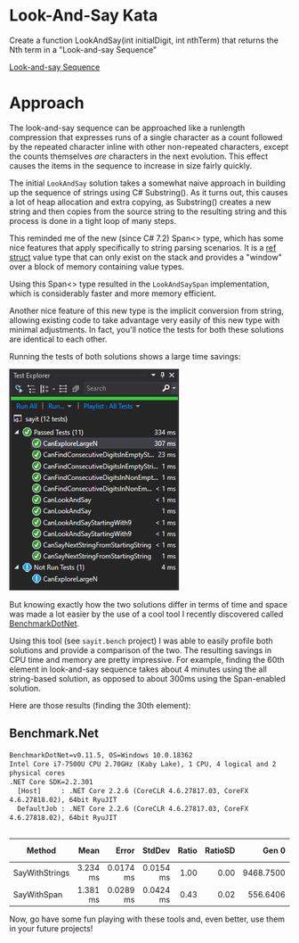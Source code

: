 # Look-And-Say Kata
Create a function LookAndSay(int initialDigit, int nthTerm) that returns the Nth term in a "Look-and-say Sequence"

[Look-and-say Sequence](https://en.wikipedia.org/wiki/Look-and-say_sequence#targetText=1%2C%2011%2C%2021%2C%201211,groups%20of%20the%20same%20digit.)

# Approach
The look-and-say sequence can be approached like a runlength compression that expresses runs of a single character as a 
count followed by the repeated character inline with other non-repeated characters, except the counts themselves *are* 
characters in the next evolution. This effect causes the items in the sequence to increase in size fairly quickly.

The initial ```LookAndSay``` solution takes a somewhat naive approach in building up the sequence of strings using C# Substring(). 
As it turns out, this causes a lot of heap allocation and extra copying, as Substring() creates a new string and then
copies from the source string to the resulting string and this process is done in a tight loop of many steps.

This reminded me of the new (since C# 7.2) Span<> type, which has some nice features that apply specifically to string
parsing scenarios. It is a [ref struct](https://blogs.msdn.microsoft.com/mazhou/2018/03/02/c-7-series-part-9-ref-structs) value type that can only exist on the stack and provides a "window" over 
a block of memory containing value types. 

Using this Span<> type resulted in the ```LookAndSaySpan``` implementation, which is considerably faster and more memory efficient.

Another nice feature of this new type is the implicit conversion from string, 
allowing existing code to take advantage very easily of this new type with minimal adjustments. In fact, you'll notice
the tests for both these solutions are identical to each other. 

Running the tests of both solutions shows a large time savings:

!["Test Runner Summary"](https://raw.githubusercontent.com/oshea00/LookAndSay/master/images/TestRunnerTimes.png)

But knowing exactly how the two solutions differ in terms of time and space was made a lot easier by the use of a cool
tool I recently discovered called [BenchmarkDotNet](https://github.com/dotnet/BenchmarkDotNet). 

Using this tool (see ```sayit.bench``` project) I was able to easily profile both solutions and provide a comparison
of the two. The resulting savings in CPU time and memory are pretty impressive. For example, finding the 60th element
in look-and-say sequence takes about 4 minutes using the all string-based solution, as opposed to about 300ms using
the Span-enabled solution.

Here are those results (finding the 30th element):

## Benchmark.Net
```
BenchmarkDotNet=v0.11.5, OS=Windows 10.0.18362
Intel Core i7-7500U CPU 2.70GHz (Kaby Lake), 1 CPU, 4 logical and 2 physical cores
.NET Core SDK=2.2.301
  [Host]     : .NET Core 2.2.6 (CoreCLR 4.6.27817.03, CoreFX 4.6.27818.02), 64bit RyuJIT
  DefaultJob : .NET Core 2.2.6 (CoreCLR 4.6.27817.03, CoreFX 4.6.27818.02), 64bit RyuJIT


```
|         Method |     Mean |     Error |    StdDev | Ratio | RatioSD |     Gen 0 | Gen 1 | Gen 2 | Allocated |
|--------------- |---------:|----------:|----------:|------:|--------:|----------:|------:|------:|----------:|
| SayWithStrings | 3.234 ms | 0.0174 ms | 0.0154 ms |  1.00 |    0.00 | 9468.7500 |     - |     - |  18.96 MB |
|    SayWithSpan | 1.381 ms | 0.0289 ms | 0.0424 ms |  0.43 |    0.02 |  556.6406 |     - |     - |   1.11 MB |


Now, go have some fun playing with these tools and, even better, use them in your future projects!




